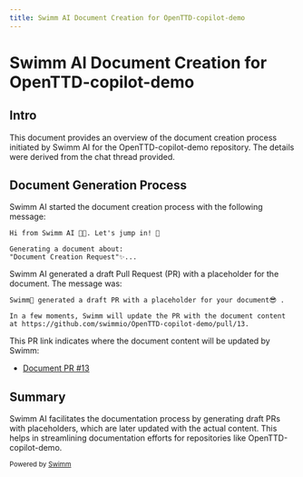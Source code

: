```yaml
---
title: Swimm AI Document Creation for OpenTTD-copilot-demo
---
```

# Swimm AI Document Creation for OpenTTD-copilot-demo

## Intro

This document provides an overview of the document creation process initiated by Swimm AI for the OpenTTD-copilot-demo repository. The details were derived from the chat thread provided.

## Document Generation Process

Swimm AI started the document creation process with the following message:

```
Hi from Swimm AI 👋🏼. Let's jump in! 🌊

Generating a document about:
"Document Creation Request"✨...
```

Swimm AI generated a draft Pull Request (PR) with a placeholder for the document. The message was:

```
Swimm🌊 generated a draft PR with a placeholder for your document😎 .

In a few moments, Swimm will update the PR with the document content at https://github.com/swimmio/OpenTTD-copilot-demo/pull/13.
```

This PR link indicates where the document content will be updated by Swimm:

- [Document PR #13](https://github.com/swimmio/OpenTTD-copilot-demo/pull/13)

## Summary

Swimm AI facilitates the documentation process by generating draft PRs with placeholders, which are later updated with the actual content. This helps in streamlining documentation efforts for repositories like OpenTTD-copilot-demo.

<SwmMeta version="3.0.0"><sup>Powered by [Swimm](http://localhost:5000/)</sup></SwmMeta>
